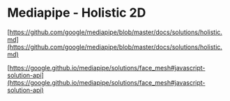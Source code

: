 # Mediapipe - Holistic 2D

[https://github.com/google/mediapipe/blob/master/docs/solutions/holistic.md](https://github.com/google/mediapipe/blob/master/docs/solutions/holistic.md)

[https://google.github.io/mediapipe/solutions/face_mesh#javascript-solution-api](https://google.github.io/mediapipe/solutions/face_mesh#javascript-solution-api)
